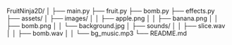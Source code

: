 FruitNinja2D/
│
├── main.py
├── fruit.py
├── bomb.py
├── effects.py
├── assets/
│   ├── images/
│   │   ├── apple.png
│   │   ├── banana.png
│   │   ├── bomb.png
│   │   └── background.jpg
│   ├── sounds/
│   │   ├── slice.wav
│   │   ├── bomb.wav
│   │   └── bg_music.mp3
└── README.md
